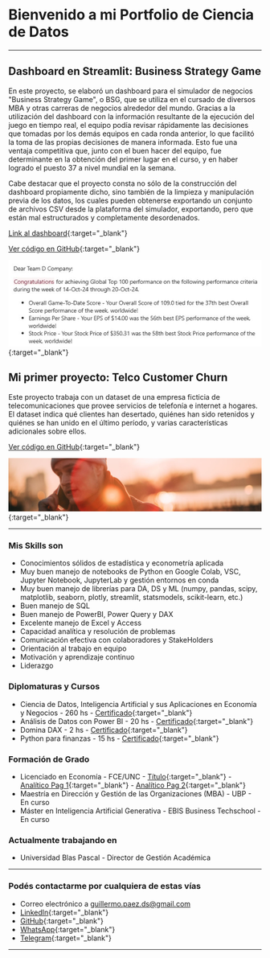 # Bienvenido a mi Portfolio de Ciencia de Datos

---

## Dashboard en Streamlit: Business Strategy Game

En este proyecto, se elaboró un dashboard para el simulador de negocios "Business Strategy Game", o BSG, que se utiliza en el cursado de diversos MBA y otras carreras de negocios alrededor del mundo. Gracias a la utilización del dashboard con la información resultante de la ejecución del juego en tiempo real, el equipo podía revisar rápidamente las decisiones que tomadas por los demás equipos en cada ronda anterior, lo que facilitó la toma de las propias decisiones de manera informada. Esto fue una ventaja competitiva que, junto con el buen hacer del equipo, fue determinante en la obtención del primer lugar en el curso, y en haber logrado el puesto 37 a nivel mundial en la semana.

Cabe destacar que el proyecto consta no sólo de la construcción del dashboard propiamente dicho, sino también de la limpieza y manipulación previa de los datos, los cuales pueden obtenerse exportando un conjunto de archivos CSV desde la plataforma del simulador, exportando, pero que están mal estructurados y completamente desordenados.

[Link al dashboard](https://bsg-mbaubp-d.streamlit.app/){:target="\_blank"}

[Ver código en GitHub](https://github.com/guillepaez53/bsg_dashboard/tree/master){:target="\_blank"}

[<img src="images/BSG-top100.jpg?raw=true"/>](https://github.com/guillepaez53/bsg_dashboard/tree/master){:target="\_blank"}

## Mi primer proyecto: Telco Customer Churn

Este proyecto trabaja con un dataset de una empresa ficticia de telecomunicaciones que provee servicios de telefonía e internet a hogares. El dataset indica qué clientes han desertado, quiénes han sido retenidos y quiénes se han unido en el último período, y varias características adicionales sobre ellos.

[Ver código en GitHub](https://github.com/guillepaez53/portfolio-telcochurn){:target="\_blank"}

[<img src="images/dataset-cover.jpg?raw=true"/>](https://github.com/guillepaez53/portfolio-telcochurn){:target="\_blank"}

---

### Mis Skills son

- Conocimientos sólidos de estadística y econometría aplicada
- Muy buen manejo de notebooks de Python en Google Colab, VSC, Jupyter Notebook, JupyterLab y gestión entornos en conda
- Muy buen manejo de librerías para DA, DS y ML (numpy, pandas, scipy, matplotlib, seaborn, plotly, streamlit, statsmodels, scikit-learn, etc.)
- Buen manejo de SQL
- Buen manejo de PowerBI, Power Query y DAX
- Excelente manejo de Excel y Access
- Capacidad analítica y resolución de problemas
- Comunicación efectiva con colaboradores y StakeHolders
- Orientación al trabajo en equipo
- Motivación y aprendizaje continuo
- Liderazgo

### Diplomaturas y Cursos

- Ciencia de Datos, Inteligencia Artificial y sus Aplicaciones en Economía y Negocios - 260 hs - [Certificado](pdf/Certificado-PAEZ.pdf){:target="\_blank"}
- Análisis de Datos con Power BI - 20 hs - [Certificado](pdf/Certificado-POWER-BI.pdf){:target="\_blank"}
- Domina DAX - 2 hs - [Certificado](pdf/UC-430b251f-187d-47bd-bf4f-83371ca2fd1d.pdf){:target="\_blank"}
- Python para finanzas - 15 hs - [Certificado](pdf/Certificado_376.pdf){:target="\_blank"}

### Formación de Grado

- Licenciado en Economía - FCE/UNC - [Título](pdf/Titulo-Universitario.pdf){:target="\_blank"} - [Analítico Pag 1](pdf/Analitico-1.jpg){:target="\_blank"} - [Analítico Pag 2](pdf/Analitico-2.jpg){:target="\_blank"}
- Maestría en Dirección y Gestión de las Organizaciones (MBA) - UBP - En curso
- Máster en Inteligencia Artificial Generativa - EBIS Business Techschool - En curso

### Actualmente trabajando en

- Universidad Blas Pascal - Director de Gestión Académica

---

### Podés contactarme por cualquiera de estas vías

- Correo electrónico a <guillermo.paez.ds@gmail.com>
- [LinkedIn](https://www.linkedin.com/in/guillermo-paez-038b8b237/){:target="\_blank"}
- [GitHub](https://github.com/guillepaez53/){:target="\_blank"}
- [WhatsApp](https://wa.me/543543589432?text=Hola){:target="\_blank"}
- [Telegram](https://t.me/GuillermoPaez1987){:target="\_blank"}

---
